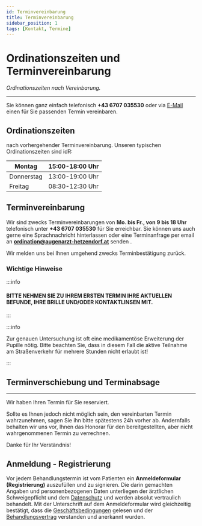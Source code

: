```yaml
---
id: Terminvereinbarung
title: Terminvereinbarung
sidebar_position: 1
tags: [Kontakt, Termine]
---
```


# Ordinationszeiten und Terminvereinbarung

*Ordinationszeiten nach Vereinbarung.*

------

Sie können ganz einfach telefonisch  **+43 6707 035530** oder via [E-Mail]((mailto:ordination@augenarzt-hetzendorf.at)) einen für Sie passenden Termin vereinbaren.



## Ordinationszeiten

nach vorhergehender Terminvereinbarung. Unseren typischen Ordinationszeiten sind idR: 

| Montag     | 15:00-18:00 Uhr |
| ---------- | --------------- |
| Donnerstag | 13:00-19:00 Uhr |
| Freitag    | 08:30-12:30 Uhr |



## Terminvereinbarung

Wir sind zwecks Terminvereinbarungen von **Mo. bis Fr., von 9 bis 18 Uhr** telefonisch unter **+43 6707 035530** für Sie erreichbar. Sie können uns auch gerne eine Sprachnachricht hinterlassen oder eine Terminanfrage per email an **[ordination@augenarzt-hetzendorf.at](mailto:ordination@augenarzt-hetzendorf.at)** senden . 

Wir melden uns bei Ihnen umgehend zwecks Terminbestätigung zurück.

### Wichtige Hinweise

:::info

#### BITTE NEHMEN SIE ZU IHREM ERSTEN TERMIN IHRE AKTUELLEN BEFUNDE, IHRE BRILLE UND/ODER KONTAKTLINSEN MIT.

:::

:::info

Zur genauen Untersuchung ist oft eine medikamentöse Erweiterung der Pupille nötig. Bitte beachten Sie, dass in diesem Fall die aktive Teilnahme am Straßenverkehr für mehrere Stunden nicht erlaubt ist!

:::



## Terminverschiebung und Terminabsage

------

Wir haben Ihren Termin für Sie reserviert.

Sollte es Ihnen jedoch nicht möglich sein, den vereinbarten Termin wahrzunehmen, sagen Sie ihn bitte spätestens 24h vorher ab. Andernfalls  behalten wir uns vor, Ihnen das Honorar für den bereitgestellten, aber nicht wahrgenommenen Termin zu verrechnen. 

Danke für Ihr Verständnis!



## Anmeldung - Registrierung

Vor jedem Behandlungstermin ist vom Patienten ein **Anmeldeformular (Registrierung)** auszufüllen und zu signieren. Die darin gemachten Angaben und personenbezogenen Daten unterliegen der ärztlichen Schweigepflicht und dem [Datenschutz](/docs/Kontakt/Rechtliche-Hinweise/Datenschutz) und werden absolut vertraulich behandelt. Mit der Unterschrift auf dem Anmeldeformular wird gleichzeitig bestätigt, dass die [Geschäftsbedingungen](/docs/Kontakt/Rechtliche-Hinweise/AGB) gelesen und der  [Behandlungsvertrag](/docs/Kontakt/Rechtliche-Hinweise/Behandlungsvertrag) verstanden und anerkannt wurden.

